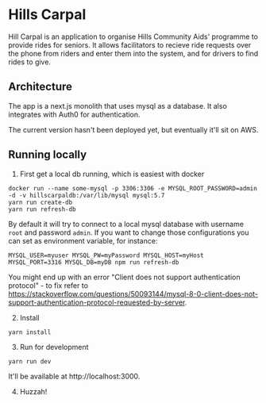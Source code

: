 # Hills Carpal
Hill Carpal is an application to organise Hills Community Aids' programme to provide rides for seniors. It allows facilitators to recieve ride requests over the phone from riders and enter them into the system, and for drivers to find rides to give.

## Architecture
The app is a next.js monolith that uses mysql as a database. It also integrates with Auth0 for authentication.

The current version hasn't been deployed yet, but eventually it'll sit on AWS.

## Running locally
1. First get a local db running, which is easiest with docker
```
docker run --name some-mysql -p 3306:3306 -e MYSQL_ROOT_PASSWORD=admin -d -v hillscarpaldb:/var/lib/mysql mysql:5.7
yarn run create-db
yarn run refresh-db
```

By default it will try to connect to a local mysql database with username `root` and password `admin`. If you want to change those configurations you can set as environment variable, for instance:

```
MYSQL_USER=myuser MYSQL_PW=myPassword MYSQL_HOST=myHost MYSQL_PORT=3316 MYSQL_DB=myDB npm run refresh-db
```

You might end up with an error "Client does not support authentication protocol" - to fix refer to https://stackoverflow.com/questions/50093144/mysql-8-0-client-does-not-support-authentication-protocol-requested-by-server.

2. Install
```
yarn install
```

3. Run for development
```
yarn run dev
```

It'll be available at http://localhost:3000.

4. Huzzah!




